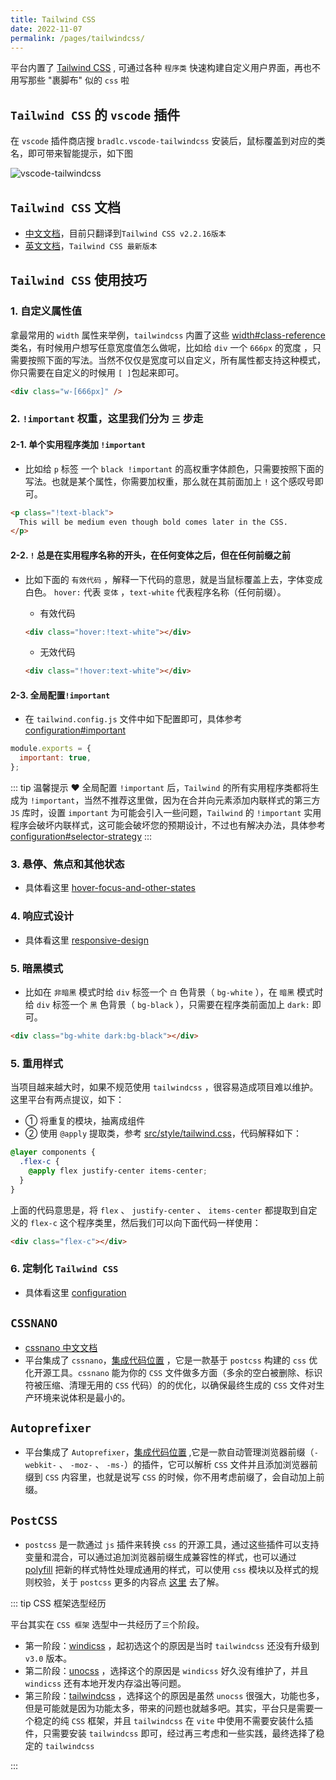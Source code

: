 ```yaml
---
title: Tailwind CSS
date: 2022-11-07
permalink: /pages/tailwindcss/
---
```


平台内置了 [Tailwind CSS](https://tailwindcss.com/docs/installation) , 可通过各种 `程序类` 快速构建自定义用户界面，再也不用写那些 "裹脚布" 似的 `css` 啦

## `Tailwind CSS` 的 `vscode` 插件

在 `vscode` 插件商店搜 `bradlc.vscode-tailwindcss` 安装后，鼠标覆盖到对应的类名，即可带来智能提示，如下图

![vscode-tailwindcss](~@alias/img/guide/vscode-tailwindcss.png)

## `Tailwind CSS` 文档

- [中文文档](https://www.tailwindcss.cn/docs)，目前只翻译到`Tailwind CSS v2.2.16版本`
- [英文文档](https://tailwindcss.com/docs)，`Tailwind CSS 最新版本`

## `Tailwind CSS` 使用技巧

### 1. 自定义属性值

拿最常用的 `width` 属性来举例，`tailwindcss` 内置了这些 [width#class-reference](https://tailwindcss.com/docs/width#class-reference) 类名，有时候用户想写任意宽度值怎么做呢，比如给 `div` 一个 `666px` 的宽度 ，只需要按照下面的写法。当然不仅仅是宽度可以自定义，所有属性都支持这种模式，你只需要在自定义的时候用 `[ ]`包起来即可。

```html
<div class="w-[666px]" />
```

### 2. `!important` 权重，这里我们分为 `三` 步走

#### 2-1. 单个实用程序类加 `!important`

- 比如给 `p` 标签 一个 `black !important` 的高权重字体颜色，只需要按照下面的写法。也就是某个属性，你需要加权重，那么就在其前面加上 `!` 这个感叹号即可。

```html
<p class="!text-black">
  This will be medium even though bold comes later in the CSS.
</p>
```

#### 2-2. `!` 总是在实用程序名称的开头，在任何变体之后，但在任何前缀之前

- 比如下面的 `有效代码` ，解释一下代码的意思，就是当鼠标覆盖上去，字体变成白色。 `hover:` 代表 `变体` ，`text-white` 代表程序名称（任何前缀）。

  - 有效代码

  ```html
  <div class="hover:!text-white"></div>
  ```

  - 无效代码

  ```html
  <div class="!hover:text-white"></div>
  ```

#### 2-3. 全局配置`!important`

- 在 `tailwind.config.js` 文件中如下配置即可，具体参考 [configuration#important](https://tailwindcss.com/docs/configuration#important)

```js
module.exports = {
  important: true,
};
```

::: tip 温馨提示 ❤️
全局配置 `!important` 后，`Tailwind` 的所有实用程序类都将生成为 `!important`，当然不推荐这里做，因为在合并向元素添加内联样式的第三方 `JS` 库时，设置 `important` 为可能会引入一些问题，`Tailwind` 的 `!important` 实用程序会破坏内联样式，这可能会破坏您的预期设计，不过也有解决办法，具体参考 [configuration#selector-strategy](https://tailwindcss.com/docs/configuration#selector-strategy)
:::

### 3. 悬停、焦点和其他状态

- 具体看这里 [hover-focus-and-other-states](https://tailwindcss.com/docs/hover-focus-and-other-states)

### 4. 响应式设计

- 具体看这里 [responsive-design](https://tailwindcss.com/docs/responsive-design)

### 5. 暗黑模式

- 比如在 `非暗黑` 模式时给 `div` 标签一个 `白` 色背景（ `bg-white` ），在 `暗黑` 模式时给 `div` 标签一个 `黑` 色背景（ `bg-black` ），只需要在程序类前面加上 `dark:` 即可。

```html
<div class="bg-white dark:bg-black"></div>
```

### 5. 重用样式

当项目越来越大时，如果不规范使用 `tailwindcss` ，很容易造成项目难以维护。这里平台有两点提议，如下：

- ① 将重复的模块，抽离成组件
- ② 使用 `@apply` 提取类，参考 [src/style/tailwind.css](https://gitee.com/yiming_chang/vue-pure-admin/blob/main/src/style/tailwind.css#L5)，代码解释如下：

```css
@layer components {
  .flex-c {
    @apply flex justify-center items-center;
  }
}
```

上面的代码意思是，将 `flex` 、 `justify-center` 、 `items-center` 都提取到自定义的 `flex-c` 这个程序类里，然后我们可以向下面代码一样使用：

```html
<div class="flex-c"></div>
```

### 6. 定制化 `Tailwind CSS`

- 具体看这里 [configuration](https://tailwindcss.com/docs/configuration)

## `CSSNANO`

- [cssnano 中文文档](https://www.cssnano.cn/)
- 平台集成了 `cssnano`，[集成代码位置](https://gitee.com/yiming_chang/pure-admin-thin/blob/main/postcss.config.js#L6) ，它是一款基于 `postcss` 构建的 `css` 优化开源工具。`cssnano` 能为你的 `CSS` 文件做多方面（多余的空白被删除、标识符被压缩、清理无用的 `CSS` 代码）的的优化，以确保最终生成的 `CSS` 文件对生产环境来说体积是最小的。

## `Autoprefixer`

- 平台集成了 `Autoprefixer`，[集成代码位置](https://gitee.com/yiming_chang/pure-admin-thin/blob/main/postcss.config.js#L5) ,它是一款自动管理浏览器前缀（`-webkit-` 、 `-moz-` 、 `-ms-`）的插件，它可以解析 `CSS` 文件并且添加浏览器前缀到 `CSS` 内容里，也就是说写 `CSS` 的时候，你不用考虑前缀了，会自动加上前缀。

## `PostCSS`

- `postcss` 是一款通过 `js` 插件来转换 `css` 的开源工具，通过这些插件可以支持变量和混合，可以通过追加浏览器前缀生成兼容性的样式，也可以通过 [polyfill](https://zhuanlan.zhihu.com/p/71640183) 把新的样式特性处理成通用的样式，可以使用 `css` 模块以及样式的规则校验，关于 `postcss` 更多的内容点 [这里](https://github.com/postcss/postcss/blob/main/docs/README-cn.md) 去了解。

::: tip CSS 框架选型经历

平台其实在 `CSS 框架` 选型中一共经历了`三`个阶段。

- 第一阶段：[windicss](https://windicss.org) ，起初选这个的原因是当时 `tailwindcss` 还没有升级到 `v3.0` 版本。
- 第二阶段：[unocss](https://github.com/unocss/unocss) ，选择这个的原因是 `windicss` 好久没有维护了，并且 `windicss` 还有本地开发内存溢出等问题。
- 第三阶段：[tailwindcss](https://tailwindcss.com/docs/installation) ，选择这个的原因是虽然 `unocss` 很强大，功能也多，但是可能就是因为功能太多，带来的问题也就越多吧。其实，平台只是需要一个稳定的纯 `CSS` 框架，并且 `tailwindcss` 在 `vite` 中使用不需要安装什么插件，只需要安装 `tailwindcss` 即可，经过再三考虑和一些实践，最终选择了稳定的 `tailwindcss`

:::
